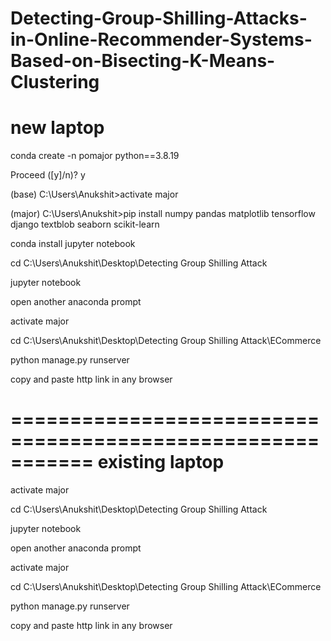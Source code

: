 # Detecting-Group-Shilling-Attacks-in-Online-Recommender-Systems-Based-on-Bisecting-K-Means-Clustering

new laptop
========================
conda create -n pomajor python==3.8.19

Proceed ([y]/n)? y

(base) C:\Users\Anukshit>activate major

(major) C:\Users\Anukshit>pip install numpy pandas matplotlib tensorflow django textblob seaborn scikit-learn

conda install jupyter notebook

cd C:\Users\Anukshit\Desktop\Detecting Group Shilling Attack

jupyter notebook

open another anaconda prompt

activate major

cd C:\Users\Anukshit\Desktop\Detecting Group Shilling Attack\ECommerce

python manage.py runserver

copy and paste http link in any browser

===========================================================
existing laptop
==================================
activate major

cd C:\Users\Anukshit\Desktop\Detecting Group Shilling Attack

jupyter notebook

open another anaconda prompt

activate major

cd C:\Users\Anukshit\Desktop\Detecting Group Shilling Attack\ECommerce

python manage.py runserver

copy and paste http link in any browser
